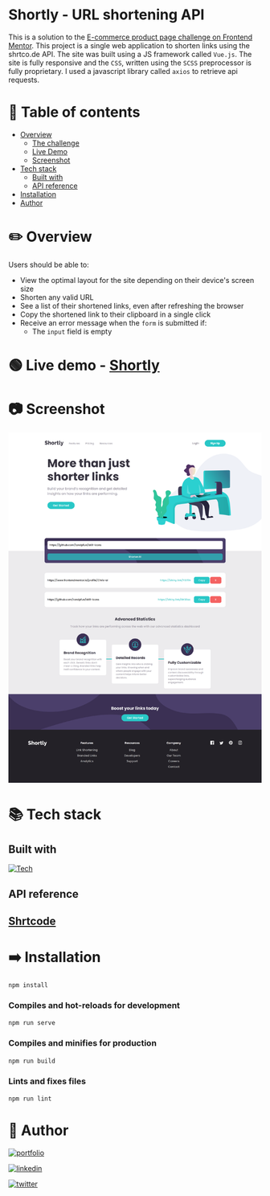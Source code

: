 # Shortly - URL shortening API

This is a solution to the [E-commerce product page challenge on Frontend Mentor](https://www.frontendmentor.io/challenges/ecommerce-product-page-UPsZ9MJp6). This project is a single web application to shorten links using the shrtco.de API. The site was built using a JS framework called `Vue.js`. The site is fully responsive and the `CSS`, written using the `SCSS` preprocessor is fully proprietary. I used a javascript library called `axios` to retrieve api requests.

# 📝 Table of contents

- [Overview](#overview)
  - [The challenge](#the-challenge)
  - [Live Demo](#live-demo)
  - [Screenshot](#screenshot)
- [Tech stack](#tech-stack)
  - [Built with](#built-with)
  - [API reference](#api-reference)
- [Installation](#installation)
- [Author](#author)

# ✏️ Overview

Users should be able to:

- View the optimal layout for the site depending on their device's screen size
- Shorten any valid URL
- See a list of their shortened links, even after refreshing the browser
- Copy the shortened link to their clipboard in a single click
- Receive an error message when the `form` is submitted if:
  - The `input` field is empty

# 🟢 Live demo - [Shortly](https://chris-ai.github.io/link-shorterer/)

# 📷 Screenshot

![](./Screenshot.png)

# 📚 Tech stack

## Built with

[![Tech](https://skills.thijs.gg/icons?i=javascript,html,css,scss,vue&theme=light)](https://skills.thijs.gg)

## API reference

## [Shrtcode](https://shrtco.de/docs)

# ➡️ Installation

```
npm install
```

### Compiles and hot-reloads for development

```
npm run serve
```

### Compiles and minifies for production

```
npm run build
```

### Lints and fixes files

```
npm run lint
```

# 🔗 Author

[![portfolio](https://img.shields.io/badge/github-000?style=for-the-badge&logo=ko-fi&logoColor=white)](https://github.com/Chris-ai)

[![linkedin](https://img.shields.io/badge/linkedin-0A66C2?style=for-the-badge&logo=linkedin&logoColor=white)](https://twitter.com/kondr7_krzysiek)

[![twitter](https://img.shields.io/badge/frontendmentor-fefefe?style=for-the-badge&logo=&logoColor=white)](https://www.frontendmentor.io/profile/Chris-ai)
